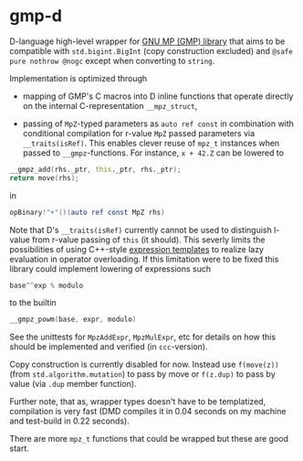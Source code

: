 # gmp-d

D-language high-level wrapper for [GNU MP (GMP) library](https://gmplib.org/)
that aims to be compatible with `std.bigint.BigInt` (copy construction excluded)
and `@safe pure nothrow @nogc` except when converting to `string`.

Implementation is optimized through

- mapping of GMP's C macros into D inline functions that operate directly on the
  internal C-representation `__mpz_struct`,

- passing of `MpZ`-typed parameters as `auto ref const` in combination with
  conditional compilation for r-value `MpZ` passed parameters via
  `__traits(isRef)`. This enables clever reuse of `mpz_t` instances when passed
  to `__gmpz`-functions. For instance, `x + 42.Z` can be lowered to

```D
__gmpz_add(rhs._ptr, this._ptr, rhs._ptr);
return move(rhs);
```

in

```D
opBinary!"+"()(auto ref const MpZ rhs)
```

Note that D's `__traits(isRef)` currently cannot be used to distinguish l-value
from r-value passing of `this` (it should). This severly limits the
possibilities of using
C++-style
[expression templates](https://en.wikipedia.org/wiki/Expression_templates) to
realize lazy evaluation in operator overloading. If this limitation were to be
fixed this library could implement lowering of expressions such

```D
base^^exp % modulo
```

to the builtin

```D
__gmpz_powm(base, expr, modulo)
```

See the unittests for
`MpzAddExpr`, `MpzMulExpr`, etc for details on how this should be implemented
and verified (in `ccc`-version).

Copy construction is currently disabled for now. Instead use `f(move(z))` (from
`std.algorithm.mutation`) to pass by move or `f(z.dup)` to pass by value
(via `.dup` member function).

Further note, that as, wrapper types doesn't have to be templatized, compilation
is very fast (DMD compiles it in 0.04 seconds on my machine and test-build in
0.22 seconds).

There are more `mpz_t` functions that could be wrapped but these are good start.
